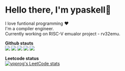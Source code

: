 # Hello there, I'm ypaskell👋

I love funtional programming  :heart:<br>
I'm a compiler engineer. <br>
Currently working on RISC-V emualor project - rv32emu.<br>

**Github stauts**<br>
[![](https://raw.githubusercontent.com/ypaskell/ypaskell/master/profile-summary-card-output/nord_bright/0-profile-details.svg)](https://github.com/vn7n24fzkq/github-profile-summary-cards)
[![](https://raw.githubusercontent.com/ypaskell/ypaskell/master/profile-summary-card-output/nord_bright/1-repos-per-language.svg)](https://github.com/vn7n24fzkq/github-profile-summary-cards) [![](https://raw.githubusercontent.com/ypaskell/ypaskell/master/profile-summary-card-output/nord_bright/2-most-commit-language.svg)](https://github.com/vn7n24fzkq/github-profile-summary-cards)
[![](https://raw.githubusercontent.com/ypaskell/ypaskell/master/profile-summary-card-output/nord_bright/3-stats.svg)](https://github.com/vn7n24fzkq/github-profile-summary-cards) [![](https://raw.githubusercontent.com/ypaskell/ypaskell/master/profile-summary-card-output/nord_bright/4-productive-time.svg)](https://github.com/vn7n24fzkq/github-profile-summary-cards)

**Leetcode status**<br>
[![ypprog's LeetCode stats](https://leetcode-stats-six.vercel.app/?username=ypprog&theme=dark)](https://github.com/KnlnKS/leetcode-stats)
